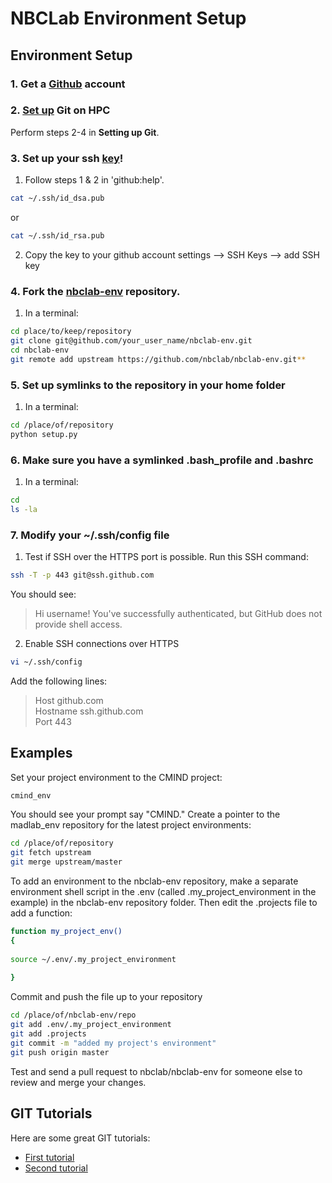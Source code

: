 NBCLab Environment Setup
======

Environment Setup
-----------------

### 1. Get a [Github](https://github.com/) account

### 2. [Set up](https://help.github.com/articles/set-up-git/) Git on HPC
Perform steps 2-4 in **Setting up Git**.

### 3. Set up your ssh [key](https://help.github.com/articles/generating-ssh-keys/)!
1. Follow steps 1 & 2 in 'github:help'.

```bash
cat ~/.ssh/id_dsa.pub
```

or

```bash
cat ~/.ssh/id_rsa.pub
```

2. Copy the key to your github account settings --> SSH Keys --> add SSH key

### 4. Fork the [nbclab-env](https://github.com/mattfeld/madlab_env) repository.
1. In a terminal:

```bash
cd place/to/keep/repository
git clone git@github.com/your_user_name/nbclab-env.git
cd nbclab-env
git remote add upstream https://github.com/nbclab/nbclab-env.git**
```

### 5. Set up symlinks to the repository in your home folder
1. In a terminal:
```bash
cd /place/of/repository
python setup.py
```

### 6. Make sure you have a symlinked .bash_profile and .bashrc
1. In a terminal:
```bash
cd
ls -la
```

### 7. Modify your ~/.ssh/config file
1. Test if SSH over the HTTPS port is possible. Run this SSH command:

```bash
ssh -T -p 443 git@ssh.github.com
```

You should see:

> Hi username! You've successfully authenticated, but GitHub does not provide shell access.

2. Enable SSH connections over HTTPS

```bash
vi ~/.ssh/config
```

Add the following lines:  
> Host github.com  
> Hostname ssh.github.com  
> Port 443  

## Examples

Set your project environment to the CMIND project:

```bash
cmind_env
```

You should see your prompt say "CMIND." Create a pointer to the madlab_env repository for the latest project environments:

```bash
cd /place/of/repository
git fetch upstream
git merge upstream/master
```

To add an environment to the nbclab-env repository, make a separate environment shell script in the .env (called .my_project_environment in the example) in the nbclab-env repository folder. Then edit the .projects file to add a function:

```bash
function my_project_env()
{
  
source ~/.env/.my_project_environment
  
}
```

Commit and push the file up to your repository

```bash
cd /place/of/nbclab-env/repo
git add .env/.my_project_environment
git add .projects
git commit -m "added my project's environment"
git push origin master
```
Test and send a pull request to nbclab/nbclab-env for someone else to review and merge your changes.

## GIT Tutorials
Here are some great GIT tutorials:  
- [First tutorial](http://nyuccl.org/pages/gittutorial/)  
- [Second tutorial](http://nbviewer.ipython.org/github/fperez/reprosw/blob/master/Version%20Control.ipynb)  
